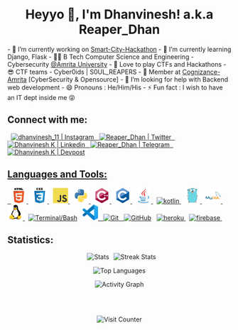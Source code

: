 <h1 align="center"><b>Heyyo 👋, I'm Dhanvinesh! a.k.a Reaper_Dhan</b></h1>
- 🔭 I’m currently working on <a href="https://github.com/Reaper-Dhan/Smart-City-Hackathon">Smart-City-Hackathon</a> 
- 🌱 I’m currently learning Django, Flask
- 👨‍🎓 B Tech Computer Science and Engineering - Cybersecurity <a href="https://www.amrita.edu/school/engineering/chennai">@Amrita University</a>
- 🤩 Love to play CTFs and Hackathons
- 😎 CTF teams - Cyber0ids | S0UL_REAPERS
- 🤝 Member at <a href="https://github.com/cognizance-amrita">Cognizance-Amrita</a> [CyberSecurity & Opensource]
- 🤔 I’m looking for help with Backend web development
- 😄 Pronouns : He/Him/His
- ⚡ Fun fact : I wish to have an IT dept inside me 😝
<br>

## Connect with me:
&nbsp;
<a href="https://instagram.com/dhanvinesh_11"><img alt="dhanvinesh_11 | Instagram" width="35" height="35" src="https://image.flaticon.com/icons/png/512/2111/2111463.png" /> &nbsp;
<a href="https://twitter.com/Reaper_Dhan"><img alt="Reaper_Dhan | Twitter" width="35" height="35" src="https://image.flaticon.com/icons/png/512/733/733579.png" /> &nbsp;
<a href="https://www.linkedin.com/in/ReaperDhan/"><img alt="Dhanvinesh K | Linkedin" width="35" height="35" src="https://img.icons8.com/external-justicon-flat-justicon/64/000000/external-linkedin-social-media-justicon-flat-justicon.png"/> &nbsp;
<a href="https://t.me/Reaper_Dhan"><img alt="Reaper_Dhan | Telegram" width="35" height="35" src="https://img.icons8.com/fluency/144/000000/telegram-app.png"/> &nbsp;
<a href="https://devpost.com/dhanvineshk2003?ref_content=user-portfolio&ref_feature=portfolio&ref_medium=global-nav"><img alt="Dhanvinesh K | Devpost" width="35" height="35" src="https://www.vectorlogo.zone/logos/devpost/devpost-icon.svg" >
<br>

## Languages and Tools:
&nbsp;
<a href="https://www.w3schools.com/html/"> <img src="https://raw.githubusercontent.com/devicons/devicon/master/icons/html5/html5-original-wordmark.svg" alt="HTML5" width="35" height="35"/> </a> &nbsp;
<a href="https://www.w3schools.com/css/"> <img src="https://raw.githubusercontent.com/devicons/devicon/master/icons/css3/css3-original-wordmark.svg" alt="CSS3" width="35" height="35"/> </a> &nbsp;
<a href="https://www.w3schools.com/js/"> <img src="https://raw.githubusercontent.com/devicons/devicon/master/icons/javascript/javascript-original.svg" alt="Javascript" width="35" height="35"/> </a> &nbsp;
<a href="https://www.python.org"> <img src="https://raw.githubusercontent.com/devicons/devicon/master/icons/python/python-original.svg" alt="Python" width="35" height="35"/> </a> &nbsp;
<a href="https://www.w3schools.com/cpp/"> <img src="https://raw.githubusercontent.com/devicons/devicon/master/icons/cplusplus/cplusplus-original.svg" alt="C++" width="35" height="35"/> </a> &nbsp;
<a href="https://www.programiz.com/c-programming"> <img src="https://raw.githubusercontent.com/devicons/devicon/master/icons/c/c-original.svg" alt="C" width="35" height="35"/> </a> &nbsp;
<a href="https://www.w3schools.com/java/"> <img src="https://raw.githubusercontent.com/devicons/devicon/master/icons/java/java-original.svg" alt="java" width="35" height="35"/> </a> &nbsp;
<a href="https://kotlinlang.org"> <img src="https://www.vectorlogo.zone/logos/kotlinlang/kotlinlang-icon.svg" alt="kotlin" width="35" height="35"/> </a> &nbsp;
<a href="https://golang.org"> <img src="https://raw.githubusercontent.com/devicons/devicon/master/icons/go/go-original.svg" alt="go" width="35" height="35"/> </a> &nbsp;
<a href="https://www.mysql.com/"> <img src="https://raw.githubusercontent.com/devicons/devicon/master/icons/mysql/mysql-original-wordmark.svg" alt="mysql" width="35" height="35"/> </a> &nbsp;
<a href="https://www.linux.org/"> <img src="https://raw.githubusercontent.com/devicons/devicon/master/icons/linux/linux-original.svg" alt="linux" width="35" height="35"/> </a> &nbsp;
<a href="https://www.tutorialspoint.com/unix/shell_scripting.htm"><img alt="Terminal/Bash" width="35" height="35" src="https://image.flaticon.com/icons/png/512/668/668453.png" /></a> &nbsp;
<a href="https://code.visualstudio.com/"> <img alt="VS Code" width="35" height="35" src="https://raw.githubusercontent.com/github/explore/80688e429a7d4ef2fca1e82350fe8e3517d3494d/topics/visual-studio-code/visual-studio-code.png"> &nbsp;
<a href="https://git-scm.com/"><img alt="Git" width="35" height="35" src="https://image.flaticon.com/icons/png/512/2111/2111288.png" /> &nbsp;
<a href="https://www.github.com"><img alt="GitHub" width="35" height="35" src="https://image.flaticon.com/icons/png/512/270/270798.png" /></a> &nbsp;
 <a href="https://heroku.com"> <img src="https://www.vectorlogo.zone/logos/heroku/heroku-icon.svg" alt="heroku" width="35" height="35"/> </a> &nbsp;
<a href="https://firebase.google.com/"> <img src="https://www.vectorlogo.zone/logos/firebase/firebase-icon.svg" alt="firebase" width="35" height="35"/> </a> &nbsp;
<br>
  
## Statistics:
  <p></p>
<p align="center"><img alt="Stats" width="46%" src="https://github-readme-stats.vercel.app/api?username=Reaper-Dhan&show_icons=true&theme=radical" hspace="10"><img alt="Streak Stats" width="46%" src="http://github-readme-streak-stats.herokuapp.com?user=Reaper-Dhan&theme=radical&date_format=j%20M%5B%20Y%5D&fire=3C95FF"></p>
<p align="center"><img alt="Top Languages" width="40%" src="https://github-readme-stats.vercel.app/api/top-langs/?username=Reaper-Dhan&theme=radical&layout=compact"></p>
<p align="center"><img alt="Activity Graph" width="94%" src="https://activity-graph.herokuapp.com/graph?username=Reaper-Dhan&theme=dracula"></p>
  <p><br><br></p>
<p align="center"><img alt="Visit Counter" align-items="center" width="46%" height="50" src="https://profile-counter.glitch.me/{Reaper-Dhan}/count.svg"></p>
